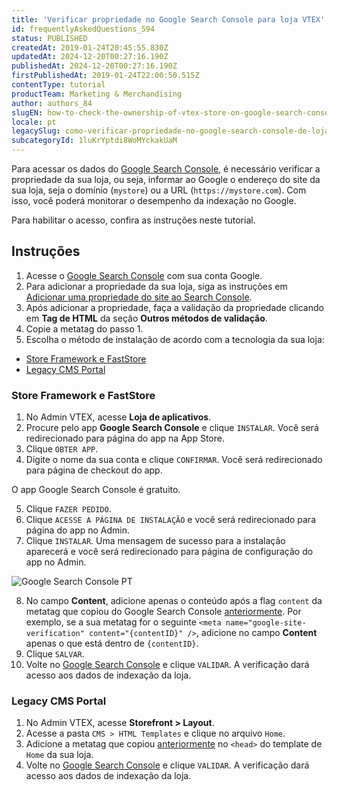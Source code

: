 ```yaml
---
title: 'Verificar propriedade no Google Search Console para loja VTEX'
id: frequentlyAskedQuestions_594
status: PUBLISHED
createdAt: 2019-01-24T20:45:55.830Z
updatedAt: 2024-12-20T00:27:16.190Z
publishedAt: 2024-12-20T00:27:16.190Z
firstPublishedAt: 2019-01-24T22:00:50.515Z
contentType: tutorial
productTeam: Marketing & Merchandising
author: authors_84
slugEN: how-to-check-the-ownership-of-vtex-store-on-google-search-console
locale: pt
legacySlug: como-verificar-propriedade-no-google-search-console-de-loja-vtex
subcategoryId: 1luKrYptdi8WoMYckakUaM
---
```


Para acessar os dados do [Google Search Console](https://support.google.com/webmasters/answer/9128668?hl=en&ref_topic=9128571&sjid=1026872664762099007-SA), é necessário verificar a propriedade da sua loja, ou seja, informar ao Google o endereço do site da sua loja, seja o domínio (`mystore`) ou a URL (`https://mystore.com`). Com isso, você poderá monitorar o desempenho da indexação no Google.

Para habilitar o acesso, confira as instruções neste tutorial.

## Instruções

1. Acesse o [Google Search Console](https://search.google.com/search-console) com sua conta Google.
2. Para adicionar a propriedade da sua loja, siga as instruções em [Adicionar uma propriedade do site ao Search Console](https://support.google.com/webmasters/answer/34592?hl=pt).
3. Após adicionar a propriedade, faça a validação da propriedade clicando em **Tag de HTML** da seção **Outros métodos de validação**.
4. Copie a metatag do passo 1.
5. Escolha o método de instalação de acordo com a tecnologia da sua loja:

- [Store Framework e FastStore](#store-framework-e-faststore)
- [Legacy CMS Portal](#legacy-cms-portal)

### Store Framework e FastStore

1. No Admin VTEX, acesse **Loja de aplicativos**.
2. Procure pelo app **Google Search Console** e clique `INSTALAR`. Você será redirecionado para página do app na App Store.
3. Clique `OBTER APP`.
4. Digite o nome da sua conta e clique `CONFIRMAR`. Você será redirecionado para página de checkout do app.

<div class="alert alert-info" role="alert"> 
O app Google Search Console é gratuito.
</div>

5. Clique `FAZER PEDIDO`.
6. Clique `ACESSE A PÁGINA DE INSTALAÇÃO` e você será redirecionado para página do app no Admin.
7. Clique `INSTALAR`. Uma mensagem de sucesso para a instalação aparecerá e você será redirecionado para página de configuração do app no Admin.

![Google Search Console PT](https://images.ctfassets.net/alneenqid6w5/5R9R0LNXzNI2a1Hrci0pZ5/a55ec7d2d3c44e06e186344ac23a4313/image8.png)

8. No campo **Content**, adicione apenas o conteúdo após a flag `content` da metatag que copiou do Google Search Console [anteriormente](#instrucoes). Por exemplo, se a sua metatag for o seguinte `<meta name="google-site-verification" content="{contentID}" />`, adicione no campo **Content** apenas o que está dentro de `{contentID}`.
9. Clique `SALVAR`.
10. Volte no  [Google Search Console](https://search.google.com/search-console) e clique `VALIDAR`. A verificação dará acesso aos dados de indexação da loja.

### Legacy CMS Portal

1. No Admin VTEX, acesse **Storefront > Layout**.
2. Acesse a pasta `CMS > HTML Templates` e clique no arquivo `Home`.
3. Adicione a metatag que copiou [anteriormente](#instrucoes) no `<head>` do template de `Home` da sua loja.
4. Volte no [Google Search Console](https://search.google.com/search-console) e clique `VALIDAR`. A verificação dará acesso aos dados de indexação da loja.


